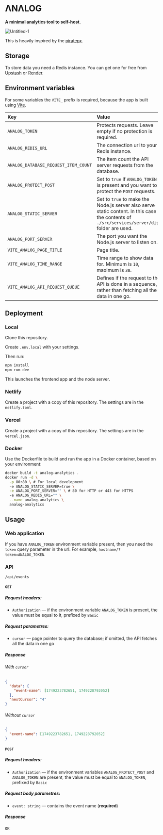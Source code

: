 # ΛNΛLOG
**A minimal analytics tool to self-host.**

![Untitled-1](https://github.com/user-attachments/assets/ac2de3d5-d722-4b3e-abc6-4d40a6cb02b6)

This is heavily inspired by the [piratepx](https://piratepx.com).

## Storage
To store data you need a Redis instance. You can get one for free from [Upstash](https://upstash.com) or [Render](https://render.com).

## Environment variables
For some variables the `VITE_` prefix is required, because the app is built using [Vite](https://vite.dev).

| Key  | Value | Default | Required |
| :--- | :--- | :--- | :---: |
| `ANALOG_TOKEN` | Protects requests. Leave empty if no protection is required.  | | |
| `ANALOG_REDIS_URL` | The connection url to your Redis instance. | |❗|
| `ANALOG_DATABASE_REQUEST_ITEM_COUNT` | The item count the API server requests from the database. | `10` | |
| `ANALOG_PROTECT_POST` | Set to `true` if `ANALOG_TOKEN` is present and you want to protect the `POST` requests. | `false` | |
| `ANALOG_STATIC_SERVER` | Set to `true` to make the Node.js server also serve static content. In this case the contents of `./src/services/server/dist` folder are used. | `false` | |
| `ANALOG_PORT_SERVER` | The port you want the Node.js server to listen on. | | |
| `VITE_ANALOG_PAGE_TITLE` | Page title. | | |
| `VITE_ANALOG_TIME_RANGE` | Time range to show data for. Minimum is `10`, maximum is `30`. | `30` | |
| `VITE_ANALOG_API_REQUEST_QUEUE` | Defines if the request to the API is done in a sequence, rather than fetching all the data in one go. | `true` | |

## Deployment
### Local
Clone this repository.

Create `.env.local` with your settings.

Then run:
```bash
npm install
npm run dev
```
This launches the frontend app and the node server.
### Netlify
Create a project with a copy of this repository. The settings are in the `netlify.toml`.
### Vercel
Create a project with a copy of this repository. The settings are in the `vercel.json`.
### Docker
Use the Dockerfile to build and run the app in a Docker container, based on your environment:
```bash
docker build -t analog-analytics .
docker run -d \
  -p 80:80 \ # For local development
  -e ANALOG_STATIC_SERVER=true \
  -e ANALOG_PORT_SERVER="" \ # 80 for HTTP or 443 for HTTPS
  -e ANALOG_REDIS_URL="" \
  --name analog-analytics \
  analog-analytics
```

## Usage
### Web application
If you have `ANALOG_TOKEN` environment variable present, then you need the `token` query parameter in the url. For example, `hostname/?token=ANALOG_TOKEN`.

### API
`/api/events`
#### `GET`
##### Request headers:
- `Authorization` — if the environment variable `ANALOG_TOKEN` is present, the value must be equal to it, prefixed by `Basic `
##### Request parametres:
- `cursor` — page pointer to query the database; if omitted, the API fetches all the data in one go
##### Response
###### With `cursor`
```json
{
  "data": {
    "event-name": [1749223782651, 1749228792052]
  },
  "nextCursor": "4"
}
```
###### Without `cursor`
```json
{
  "event-name": [1749223782651, 1749228792052]
}
```

#### `POST`
##### Request headers:
- `Authorization` — if the environment variables `ANALOG_PROTECT_POST` and `ANALOG_TOKEN` are present, the value must be equal to `ANALOG_TOKEN`, prefixed by `Basic `
##### Request body parametres:
- `event: string` — contains the event name (**required**)
##### Response
```bash
OK
```
